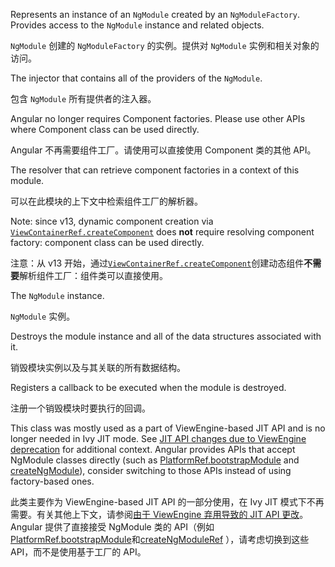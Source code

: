 Represents an instance of an `NgModule` created by an `NgModuleFactory`.
Provides access to the `NgModule` instance and related objects.

`NgModule` 创建的 `NgModuleFactory` 的实例。提供对 `NgModule` 实例和相关对象的访问。

The injector that contains all of the providers of the `NgModule`.

包含 `NgModule` 所有提供者的注入器。

Angular no longer requires Component factories. Please use other APIs where
    Component class can be used directly.

Angular 不再需要组件工厂。请使用可以直接使用 Component 类的其他 API。

The resolver that can retrieve component factories in a context of this module.

可以在此模块的上下文中检索组件工厂的解析器。

Note: since v13, dynamic component creation via
[`ViewContainerRef.createComponent`](api/core/ViewContainerRef#createComponent)
does **not** require resolving component factory: component class can be used directly.

注意：从 v13
开始，通过[`ViewContainerRef.createComponent`](api/core/ViewContainerRef#createComponent)创建动态组件**不需要**解析组件工厂：组件类可以直接使用。

The `NgModule` instance.

`NgModule` 实例。

Destroys the module instance and all of the data structures associated with it.

销毁模块实例以及与其关联的所有数据结构。

Registers a callback to be executed when the module is destroyed.

注册一个销毁模块时要执行的回调。

This class was mostly used as a part of ViewEngine-based JIT API and is no longer needed in Ivy
JIT mode. See [JIT API changes due to ViewEngine deprecation](guide/deprecations#jit-api-changes)
for additional context. Angular provides APIs that accept NgModule classes directly \(such as
[PlatformRef.bootstrapModule](api/core/PlatformRef#bootstrapModule) and
[createNgModule](api/core/createNgModule)\), consider switching to those APIs instead of
using factory-based ones.

此类主要作为 ViewEngine-based JIT API 的一部分使用，在 Ivy JIT
模式下不再需要。有关其他上下文，请参阅[由于 ViewEngine 弃用导致的 JIT API
更改](guide/deprecations#jit-api-changes)。Angular 提供了直接接受 NgModule 类的
API（例如[PlatformRef.bootstrapModule](api/core/PlatformRef#bootstrapModule)和[createNgModuleRef](api/core/createNgModuleRef)
），请考虑切换到这些 API，而不是使用基于工厂的 API。